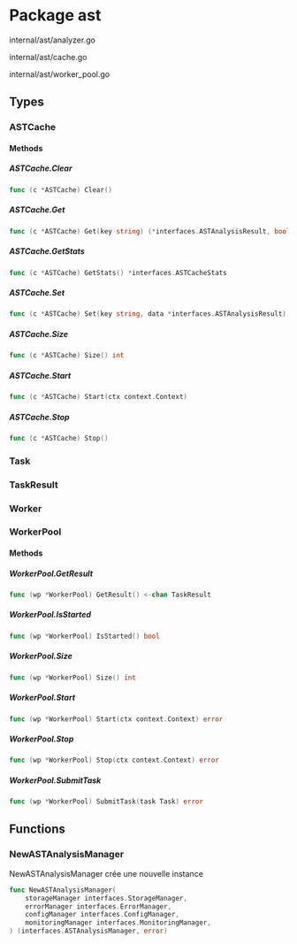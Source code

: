 # Package ast

internal/ast/analyzer.go

internal/ast/cache.go

internal/ast/worker_pool.go


## Types

### ASTCache

#### Methods

##### ASTCache.Clear

```go
func (c *ASTCache) Clear()
```

##### ASTCache.Get

```go
func (c *ASTCache) Get(key string) (*interfaces.ASTAnalysisResult, bool)
```

##### ASTCache.GetStats

```go
func (c *ASTCache) GetStats() *interfaces.ASTCacheStats
```

##### ASTCache.Set

```go
func (c *ASTCache) Set(key string, data *interfaces.ASTAnalysisResult)
```

##### ASTCache.Size

```go
func (c *ASTCache) Size() int
```

##### ASTCache.Start

```go
func (c *ASTCache) Start(ctx context.Context)
```

##### ASTCache.Stop

```go
func (c *ASTCache) Stop()
```

### Task

### TaskResult

### Worker

### WorkerPool

#### Methods

##### WorkerPool.GetResult

```go
func (wp *WorkerPool) GetResult() <-chan TaskResult
```

##### WorkerPool.IsStarted

```go
func (wp *WorkerPool) IsStarted() bool
```

##### WorkerPool.Size

```go
func (wp *WorkerPool) Size() int
```

##### WorkerPool.Start

```go
func (wp *WorkerPool) Start(ctx context.Context) error
```

##### WorkerPool.Stop

```go
func (wp *WorkerPool) Stop(ctx context.Context) error
```

##### WorkerPool.SubmitTask

```go
func (wp *WorkerPool) SubmitTask(task Task) error
```

## Functions

### NewASTAnalysisManager

NewASTAnalysisManager crée une nouvelle instance


```go
func NewASTAnalysisManager(
	storageManager interfaces.StorageManager,
	errorManager interfaces.ErrorManager,
	configManager interfaces.ConfigManager,
	monitoringManager interfaces.MonitoringManager,
) (interfaces.ASTAnalysisManager, error)
```

